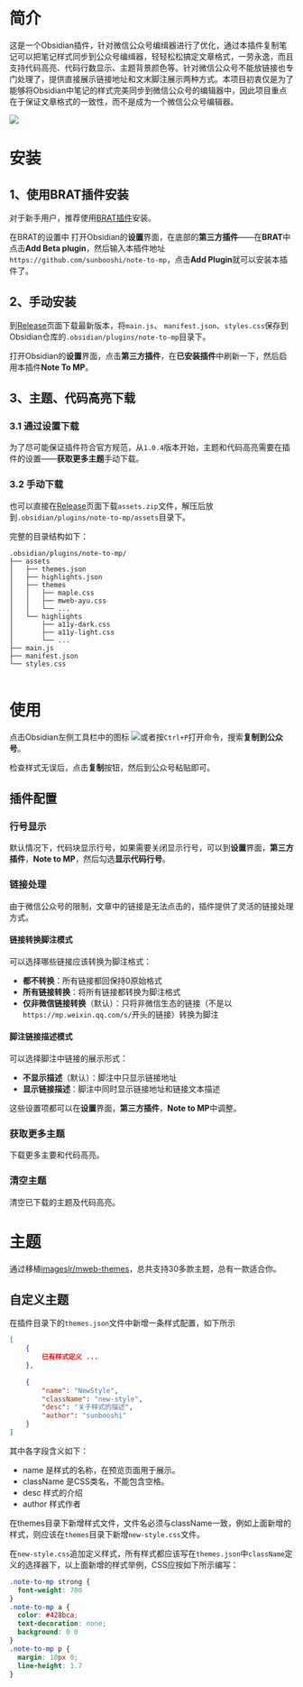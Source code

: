 # 简介

这是一个Obsidian插件，针对微信公众号编缉器进行了优化，通过本插件复制笔记可以把笔记样式同步到公众号编缉器，轻轻松松搞定文章格式，一劳永逸，而且支持代码高亮、代码行数显示、主题背景颜色等。针对微信公众号不能放链接也专门处理了，提供直接展示链接地址和文末脚注展示两种方式。本项目初衷仅是为了能够将Obsidian中笔记的样式完美同步到微信公众号的编辑器中，因此项目重点在于保证文章格式的一致性，而不是成为一个微信公众号编辑器。

![](images/screenshot.png)

# 安装

## 1、使用BRAT插件安装
对于新手用户，推荐使用[BRAT插件](https://github.com/TfTHacker/obsidian42-brat)安装。

在BRAT的设置中
打开Obsidian的**设置**界面，在底部的**第三方插件**——在**BRAT**中点击**Add Beta plugin**，然后输入本插件地址`https://github.com/sunbooshi/note-to-mp`，点击**Add Plugin**就可以安装本插件了。


## 2、手动安装

到[Release](https://github.com/sunbooshi/note-to-mp/releases)页面下载最新版本，将`main.js`、 `manifest.json`、`styles.css`保存到Obsidian仓库的`.obsidian/plugins/note-to-mp`目录下。

打开Obsidian的**设置**界面，点击**第三方插件**，在**已安装插件**中刷新一下，然后启用本插件**Note To MP**。

## 3、主题、代码高亮下载

### 3.1 通过设置下载
为了尽可能保证插件符合官方规范，从`1.0.4`版本开始，主题和代码高亮需要在插件的设置——**获取更多主题**手动下载。

### 3.2 手动下载
也可以直接在[Release](https://github.com/sunbooshi/note-to-mp/releases)页面下载`assets.zip`文件，解压后放到`.obsidian/plugins/note-to-mp/assets`目录下。

完整的目录结构如下：

```
.obsidian/plugins/note-to-mp/
├── assets
│   ├── themes.json
│   ├── highlights.json
│   ├── themes
│   │   ├── maple.css
│   │   ├── mweb-ayu.css
│   │   └── ...
│   └── highlights
│       ├── a11y-dark.css
│       ├── a11y-light.css
│       └── ...
├── main.js
├── manifest.json
└── styles.css
  
```

# 使用
点击Obsidian左侧工具栏中的图标
![](images/clipboard-paste.png)或者按`Ctrl+P`打开命令，搜索**复制到公众号**。

检查样式无误后，点击**复制**按钮，然后到公众号粘贴即可。

## 插件配置

### 行号显示

默认情况下，代码块显示行号，如果需要关闭显示行号，可以到**设置**界面，**第三方插件**，**Note to MP**，然后勾选**显示代码行号**。

### 链接处理

由于微信公众号的限制，文章中的链接是无法点击的，插件提供了灵活的链接处理方式。

#### 链接转换脚注模式

可以选择哪些链接应该转换为脚注格式：

- **都不转换**：所有链接都回保持0原始格式
- **所有链接转换**：将所有链接都转换为脚注格式
- **仅非微信链接转换**（默认）：只将非微信生态的链接（不是以`https://mp.weixin.qq.com/s/`开头的链接）转换为脚注

#### 脚注链接描述模式

可以选择脚注中链接的展示形式：

- **不显示描述**（默认）：脚注中只显示链接地址
- **显示链接描述**：脚注中同时显示链接地址和链接文本描述

这些设置项都可以在**设置**界面，**第三方插件**，**Note to MP**中调整。

### 获取更多主题
下载更多主要和代码高亮。

### 清空主题
清空已下载的主题及代码高亮。

# 主题

通过移植[imageslr/mweb-themes](https://github.com/imageslr/mweb-themes)，总共支持30多款主题，总有一款适合你。

## 自定义主题

在插件目录下的`themes.json`文件中新增一条样式配置，如下所示

```JSON
[
    {  
        已有样式定义 ...
    },
    
    {
        "name": "NewStyle", 
        "className": "new-style",
        "desc": "关于样式的描述",
        "author": "sunbooshi"
    }
]

```
其中各字段含义如下：

- name 是样式的名称，在预览页面用于展示。
- className 是CSS类名，不能包含空格。
- desc 样式的介绍
- author 样式作者


在themes目录下新增样式文件，文件名必须与className一致，例如上面新增的样式，则应该在`themes`目录下新增`new-style.css`文件。

在`new-style.css`追加定义样式，所有样式都应该写在`themes.json`中`className`定义的选择器下，以上面新增的样式举例，CSS应按如下所示编写：

```CSS
.note-to-mp strong {
  font-weight: 700
}
.note-to-mp a {
  color: #428bca;
  text-decoration: none;
  background: 0 0
}
.note-to-mp p {
  margin: 10px 0;
  line-height: 1.7
}
```
